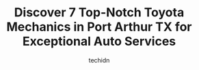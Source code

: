 ---
layout: ampstory
image: https://images.unsplash.com/photo-1607059188021-ca6664bc3c92?ixlib=rb-4.0.3&ixid=MnwxMjA3fDB8MHxwaG90by1wYWdlfHx8fGVufDB8fHx8&auto=format&fit=crop&w=640&h=853&q=80
author: techidn
featured: false
description: For top-quality automotive repairs and maintenance, visit the 7 best Toyota Mechanic in Port Arthur TX, USA. Their reputation for excellence and their dedication to customer satisfaction mak
title: Discover 7 Top-Notch Toyota Mechanics in Port Arthur TX for Exceptional Auto Services
cover:
   title: Discover 7 Top-Notch Toyota Mechanics in Port Arthur TX for Exceptional Auto Services
   subtitle: Rickpate
   background: https://images.unsplash.com/photo-1607059188021-ca6664bc3c92?ixlib=rb-4.0.3&ixid=MnwxMjA3fDB8MHxwaG90by1wYWdlfHx8fGVufDB8fHx8&auto=format&fit=crop&w=640&h=853&q=80

pages: 
 - layout: thirds
   top: <h1>#1 Philpott Toyota Service Center</h1>
   bottom: "<p>Tracy is wonderful. I love it when she is on duty. Brittany is great as well. So in short, the management here exhibits true excellence.The staff is friendly, professiona</p>"
   background: https://www.knot35.com/toplist/wp-content/uploads/2023/06/best-toyota-mechanic-1-in-port-arthur-tx-1685831508.jpeg
   backgroundblur: true
 - layout: thirds
   top: <h1>#2 Mid County Lube & Auto Repair LLC</h1>
   bottom: "<p>5217 Twin City Hwy, Port Arthur, TX 77642, United States</p>"
   background: https://www.knot35.com/toplist/wp-content/uploads/2023/06/best-toyota-mechanic-2-in-port-arthur-tx-1685831509.jpeg
   cta:
      link: https://www.knot35.com/toplist/discover-7-top-notch-toyota-mechanics-in-port-arthur-tx-for-exceptional-auto-services/
      text: Discover 7 Top-Notch Toyota Mechanics in Port Arthur TX for Exceptional Auto Services
 - layout: thirds
   top: <h1>#3 F & D Auto Repair</h1>
   bottom: "<p>2707 W Rev Dr Ransom Howard St, Port Arthur, TX 77640, United States</p>"
   background: https://www.knot35.com/toplist/wp-content/uploads/2023/06/best-toyota-mechanic-3-in-port-arthur-tx-1685831509.jpeg
   cta:
      link: https://www.knot35.com/toplist/discover-7-top-notch-toyota-mechanics-in-port-arthur-tx-for-exceptional-auto-services/
      text: Discover 7 Top-Notch Toyota Mechanics in Port Arthur TX for Exceptional Auto Services
 - layout: thirds
   top: <h1>#4 Boydangs Automotive & Tire</h1>
   bottom: "<p>6100 Gulfway Dr, Port Arthur, TX 77642, United States</p>"
   background: https://images.unsplash.com/photo-1522441815192-d9f04eb0615c?ixlib=rb-4.0.3&ixid=MnwxMjA3fDB8MHxwaG90by1wYWdlfHx8fGVufDB8fHx8&auto=format&fit=crop&w=640&h=853&q=80
   cta:
      link: https://www.knot35.com/toplist/discover-7-top-notch-toyota-mechanics-in-port-arthur-tx-for-exceptional-auto-services/
      text: Discover 7 Top-Notch Toyota Mechanics in Port Arthur TX for Exceptional Auto Services
 - layout: thirds
   top: <h1>#5 Tams Auto Repair</h1>
   bottom: "<p>1848 Woodworth Blvd, Port Arthur, TX 77640, United States</p>"
   background: https://images.unsplash.com/photo-1524169358666-79f22534bc6e?ixlib=rb-4.0.3&ixid=MnwxMjA3fDB8MHxwaG90by1wYWdlfHx8fGVufDB8fHx8&auto=format&fit=crop&w=640&h=853&q=80
   cta:
      link: https://www.knot35.com/toplist/discover-7-top-notch-toyota-mechanics-in-port-arthur-tx-for-exceptional-auto-services/
      text: Discover 7 Top-Notch Toyota Mechanics in Port Arthur TX for Exceptional Auto Services
 - layout: thirds
   top: <h1>#6 Penas Automotive</h1>
   bottom: "<p>4201 32nd St, Port Arthur, TX 77642, United States</p>"
   background: https://images.unsplash.com/photo-1567360425618-1594206637d2?ixlib=rb-4.0.3&ixid=MnwxMjA3fDB8MHxwaG90by1wYWdlfHx8fGVufDB8fHx8&auto=format&fit=crop&w=640&h=853&q=80
   cta:
      link: https://www.knot35.com/toplist/discover-7-top-notch-toyota-mechanics-in-port-arthur-tx-for-exceptional-auto-services/
      text: Discover 7 Top-Notch Toyota Mechanics in Port Arthur TX for Exceptional Auto Services
 - layout: thirds
   top: <h1>#7 De Jean Automotive</h1>
   bottom: "<p>5213 Twin City Hwy, Port Arthur, TX 77642, United States</p>"
   background: https://images.unsplash.com/photo-1614648718611-0635f29016cb?ixlib=rb-4.0.3&ixid=MnwxMjA3fDB8MHxwaG90by1wYWdlfHx8fGVufDB8fHx8&auto=format&fit=crop&w=640&h=853&q=80
   cta:
      link: https://www.knot35.com/toplist/discover-7-top-notch-toyota-mechanics-in-port-arthur-tx-for-exceptional-auto-services/
      text: Discover 7 Top-Notch Toyota Mechanics in Port Arthur TX for Exceptional Auto Services
 - layout: thirds
   middle: Continue reading...
   background: https://images.unsplash.com/photo-1462556791646-c201b8241a94?ixlib=rb-4.0.3&ixid=MnwxMjA3fDB8MHxwaG90by1wYWdlfHx8fGVufDB8fHx8&auto=format&fit=crop&w=640&h=853&q=80
   cta:
      link: https://www.knot35.com/toplist/discover-7-top-notch-toyota-mechanics-in-port-arthur-tx-for-exceptional-auto-services/
      text: Discover 7 Top-Notch Toyota Mechanics in Port Arthur TX for Exceptional Auto Services
      
---
